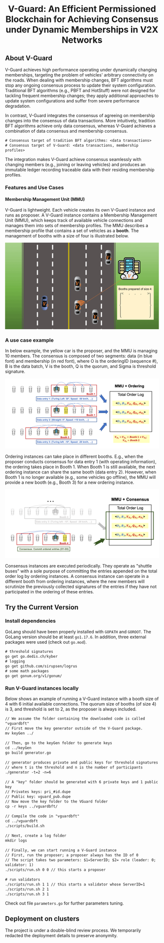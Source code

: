 <h1 align="center"> V-Guard: An Efficient Permissioned Blockchain for Achieving Consensus under Dynamic Memberships in V2X Networks </h1>


## About V-Guard

V-Guard achieves high performance operating under dynamically changing memberships, targeting the problem of vehicles' arbitrary connectivity on the roads. When dealing with membership changes, BFT algorithms must stop any ongoing consensus process to update their system configuration. Traditional BFT algorithms (e.g., PBFT and HotStuff) were not designed for tackling frequent membership changes; they apply additional approaches to update system configurations and suffer from severe performance degradation.

In contrast, V-Guard integrates the consensus of agreeing on membership changes into the consensus of data transactions. More intuitively, tradition BFT algorithms achieve only data consensus, whereas V-Guard achieves a combination of data consensus and membership consensus.

    # Consensus target of tradition BFT algorithms: <data transactions>
    # Consensus target of V-Guard: <data transactions, membership profiles>

The integration makes V-Guard achieve consensus seamlessly with changing members (e.g., joining or leaving vehicles) and produces an immutable ledger recording traceable data with their residing membership profiles.

### Features and Use Cases
#### Membership Management Unit (MMU)
V-Guard is lightweight. Each vehicle creates its own V-Guard instance and runs as proposer. A V-Guard instance contains a Membership Management Unit (MMU), which keeps track of available vehicle connections and manages them into sets of membership profiles. The MMU describes a membership profile that contains a set of vehicles as a **booth**. The management of booths with a size of four is illustrated below.

![](./docs/booths.gif)

### A use case example
In below example, the yellow car is the proposer, and the MMU is managing 10 members.
The consensus is composed of two segments: data (in blue font) and membership (in red font), where O is the orderingID (sequence #), B is the data batch, V is the booth, Q is the quorum, and Sigma is threshold signature.

![](./docs/mmu-ordering.png)

Ordering instances can take place in different booths. E.g., when the proposer conducts consensus for data entry 1 (with operating information), the ordering takes place in Booth 1. When Booth 1 is still available, the next ordering instance can share the same booth (data entry 2). However, when Booth 1 is no longer available (e.g., some vehicles go offline), the MMU will provide a new booth (e.g., Booth 3) for a new ordering instance.

![](./docs/mmu-consensus.png)

Consensus instances are executed periodically. They operate as "shuttle buses" with a sole purpose of committing the entries appended on the total order log by ordering instances. A consensus instance can operate in a different booth from ordering instances, where the new members will scrutinize the previously collected signatures of the entries if they have not participated in the ordering of these entries.

## Try the Current Version

### Install dependencies
GoLang should have been properly installed with `GOPATH` and `GOROOT`. The GoLang version should be at least `go1.17.6`. In addition, three external packages were used (check out `go.mod`).

    # threshold signatures
    go get go.dedis.ch/kyber
    # logging
    go get github.com/sirupsen/logrus
    # some math packages
    go get gonum.org/v1/gonum/

### Run V-Guard instances locally
Below shows an example of running a V-Guard instance with a booth size of 4 with 6 initial available connections.
The quorum size of booths (of size 4) is 3, and threshold is set to 2, as the proposer is always included.
    
    // We assume the folder containing the downloaded code is called "vguardbft"
    // First move the key generator outside of the V-Guard package.
    mv keyGen ../
    
    // Then, go to the keyGen folder to generate keys
    cd ../keyGen
    go build generator.go
    
    // generator produces private and public keys for threshold signatures
    // where t is the threshold and n is the number of participants
    ./generator -t=2 -n=6
    
    // A "key" folder should be generated with 6 private keys and 1 public key
    // Privates keys: pri_#id.dupe
    // Public key: vguard_pub.dupe
    // Now move the key folder to the VGuard folder
    cp -r keys ../vguardbft/
    
    // Compile the code in "vguardbft"
    cd ../vguardbft
    ./scripts/build.sh

    // Next, create a log folder
    mkdir logs
    
    // Finally, we can start running a V-Guard instance
    // First, run the proposer; a proposer always has the ID of 0
    // The script takes two parameters: $1=ServerID; $2= role (leader: 0; validator: 1)
    ./scripts/run.sh 0 0 // this starts a proposer

    # run validators
    ./scripts/run.sh 1 1 // this starts a validator whose ServerID=1
    ./scripts/run.sh 2 1
    ./scripts/run.sh 3 1


Check out file `parameters.go` for further parameters tuning.

## Deployment on clusters
The project is under a double-blind review process. We temporarily redacted the deployment details to preserve anonymity.
